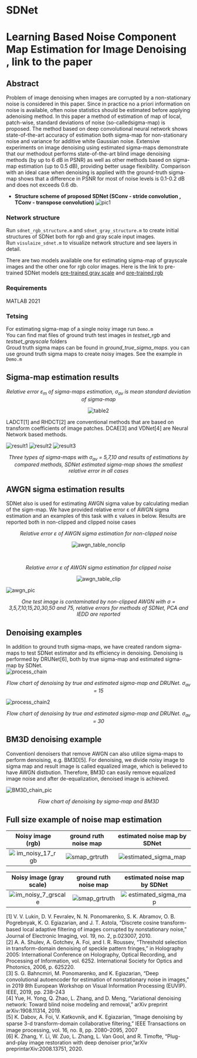 # SDNet

# Learning Based Noise Component Map Estimation for Image Denoising , link to the paper

 ##  Abstract 
 Problem  of  image  denoising  when  images  are corrupted  by  a  non-stationary  noise  is  considered  in  this  paper. Since  in  practice  no  a  priori  information  on  noise  is  available, often   noise   statistics   should   be   estimated   before   applying   adenoising   method.   In   this   paper   a   method   of   estimation   of map  of  local,  patch-wise,  standard  deviations  of  noise  (so-calledsigma-map) is proposed. The method based on deep convolutional neural network shows state-of-the-art accuracy of estimation both sigma-map  for  non-stationary  noise  and  variance  for  additive white  Gaussian  noise.  Extensive  experiments  on  image  denoising  using  estimated  sigma-maps  demonstrate  that  our  methodout performs  state-of-the-art  blind  image  denoising  methods  (by up to 6 dB in PSNR) as well as other methods based on sigma-map estimation (up to 0.5 dB), providing better usage flexibility. Comparison  with  an  ideal  case  when  denoising  is  applied  with the ground-truth sigma-map shows that a difference in PSNR for most  of  noise  levels  is  0.1-0.2  dB  and  does  not  exceeds  0.6  db.
 
 + **Structure scheme of proposed SDNet (SConv - stride convolution , TConv - transpose convolution)**
![pic1](https://user-images.githubusercontent.com/31028574/132021861-0cbd4ba0-31d4-46c9-9ede-79c67e496010.PNG)
        
  ### Network structure ###
  Run ``` sdnet_rgb_structure.m ```  and ``` sdnet_gray_structure.m ``` to create initial structures of SDNet both for rgb and gray scale input images. <br />
  Run ``` visulaize_sdnet.m ``` to visualize network structure and see layers in detail.
        
There are two models available one for estimating sigma-map of grayscale images and the other one for rgb color images. Here is the link to pre-trained SDNet models [pre-trained gray scale](https://webpages.tuni.fi/imaging/sdnet/sdnet_gray.mat) and [pre-trained rgb](https://webpages.tuni.fi/imaging/sdnet/sdnet_rgb.mat)

### Requirements ###
MATLAB 2021

### Tetsing ###
For estimating  sigma-map of a single noisy image run ``` Demo.m ``` <br />
You can find mat files of ground truth test images in <i>testset_rgb</i> and <i>testset_grayscale</i> folders <br />
Groud truth sigma maps can be found in <i>ground_true_sigma_maps</i>. you can use ground truth sigma maps to create noisy images. See the example in  ``` Demo.m ```

## Sigma-map estimation results ##


<p align="center">
<i> Relative error ε<sub>m</sub> of sigma-maps estimation, σ<sub>av</sub> is mean standard deviation of sigma-map </i>
</p>
<p align="center">
   <img src="https://user-images.githubusercontent.com/31028574/132628960-887a799a-be03-4855-8f37-dd4e25240eb8.PNG" alt="table2"/>
</p>

LADCT[1] and RHDCT[2] are conventional methods that are based on transform coefficients of image patches. DCAE[3] and VDNet[4] are Neural Network based methods. 

![result1](https://user-images.githubusercontent.com/31028574/132997464-73b36205-6f4f-4474-b4a4-7b54cc21cea5.PNG)
![result2](https://user-images.githubusercontent.com/31028574/132997456-bb7d3d6d-b8f5-46ab-9687-301a395e87fb.PNG)
![result3](https://user-images.githubusercontent.com/31028574/132997458-88a8cc6d-7d19-48ff-9b35-8db619317cb5.PNG)

<p align="center">
<i> Three types of sigma-maps with σ<sub>av</sub> = 5,7,10 and results of estimations by compared methods, SDNet estimated sigma-map shows the smallest relative error in all cases </i>
</p>

## AWGN sigma estimation results ##
SDNet also is used for estimating AWGN sigma value by calculating median of the sigm-map. We have provided relative error ε of AWGN sigma estimation and an examples of this task with  ε values in below. Results are reported both in non-clipped and clipped noise cases </i>

 <p align="center">
<i>Relative error ε of AWGN sigma estimation for non-clipped noise </i>
</p>
<p align="center">
 <img src="https://user-images.githubusercontent.com/31028574/132997632-9d45c425-a10b-4922-a499-11dce7a11311.PNG" alt = "awgn_table_nonclip"/>
</p><br />
 <p align="center"> 
<i>Relative error ε of AWGN sigma estimation for clipped noise </i>
</p>
<p align="center">
 <img src="https://user-images.githubusercontent.com/31028574/132997672-c1d94b6e-8119-4851-8cce-b0508b9a4793.PNG" alt = "awgn_table_clip"/>
</p>


![awgn_pic](https://user-images.githubusercontent.com/31028574/132997703-6c6ac331-b01d-4b63-a34b-c2a0a07eae9d.PNG)

 <p align="center">
<i> One test image is contaminated by non-clipped AWGN with σ = 3,5,7,10,15,20,30,50 and 75, relative errors for methods of SDNet, PCA and IEDD are reported</i>
</p>


## Denoising  examples ##
In addition to ground truth sigma-maps, we have created random sigma-maps to test SDNet estimator and its efficiency in denoising. Denoising is performed by DRUNet[6], both by true sigma-map and estimated sigma-map by SDNet.<br />
![process_chain](https://user-images.githubusercontent.com/31028574/133067025-e44a2c37-4108-418d-be57-b1793ec9e8d3.PNG)
 <p align="center">
<i> Flow chart of denoising by true and estimated sigma-map and DRUNet. σ<sub>av</sub> = 15   </i>
</p>

![process_chain2](https://user-images.githubusercontent.com/31028574/133067663-3ce3ab39-9431-4edd-aeb9-16f08a519d13.PNG)

 <p align="center">
<i> Flow chart of denoising by true and estimated sigma-map and DRUNet. σ<sub>av</sub> = 30  </i>
</p>


## BM3D denoising example ##
Conventionl denoisers that remove AWGN can also utilize sigma-maps to perform denoising, e.g. BM3D[5]. For denoising, we divide noisy image to sigma map and result image is called equalized image, which is believed to have AWGN distbution. Therefore, BM3D can easily remove equalized image noise and after de-equalization, denoised image is achieved. 

![BM3D_chain_pic](https://user-images.githubusercontent.com/31028574/133612352-89257c51-20a8-4aef-8950-06a577e43c77.PNG)
 <p align="center">
<i> Flow chart of denoising by sigma-map and BM3D  </i>
</p>

## Full size example of noise map estimation ##

Noisy image (rgb)          |  ground ruth noise map    |  estimated noise map by SDNet
:-------------------------:|:-------------------------:|:-------------------------:
![im_noisy_17_rgb](https://user-images.githubusercontent.com/31028574/152063936-7ab8ff27-aea1-4aef-80b0-a9b02c332b99.png)  |  ![smap_grtruth](https://user-images.githubusercontent.com/31028574/152064068-38a73cd1-9b24-488e-9c31-e132cf0ae75b.png) | ![estimated_sigma_map](https://user-images.githubusercontent.com/31028574/152064633-b94a4bc4-d4c5-472b-a38d-1f934edef966.png)


Noisy image (gray scale)   |  ground ruth noise map    |  estimated noise map by SDNet
:-------------------------:|:-------------------------:|:-------------------------:
![im_noisy_7_grscale](https://user-images.githubusercontent.com/31028574/152064751-57db05a5-138b-4ddb-876d-a470ac9961c2.png) | ![smap_grtruth](https://user-images.githubusercontent.com/31028574/152064779-a26883b6-7a88-4b18-b6d0-e34d75b355d6.png) | ![estimated_sigma_map](https://user-images.githubusercontent.com/31028574/152064798-cfe064d2-820a-45be-9473-cc1fbcd57134.png)


[1]  V. V. Lukin, D. V. Fevralev, N. N. Ponomarenko, S. K. Abramov, O. B. Pogrebnyak, K. O. Egiazarian, and J. T. Astola, “Discrete cosine transform- based local adaptive ﬁltering of images corrupted by nonstationary noise,” Journal of Electronic Imaging, vol. 19, no. 2, p.023007, 2010.<br />
[2] A. A. Shulev, A. Gotchev, A. Foi, and I. R. Roussev, “Threshold selection in transform-domain denoising of speckle pattern fringes,” in Holography 2005: International Conference on Holography, Optical Recording, and Processing of Information, vol. 6252. International Society for Optics and Photonics, 2006, p. 625220.<br />
[3] S. G. Bahncmiri, M. Ponomarenko, and K. Egiazarian, “Deep convolutional autoencoder for estimation of nonstationary noise in images,” in 2019 8th European Workshop on Visual Information Processing (EUVIP). IEEE, 2019, pp. 238–243 <br />
[4] Yue, H. Yong, Q. Zhao, L. Zhang, and D. Meng, “Variational denoising network: Toward blind noise modeling and removal,” arXiv preprint arXiv:1908.11314, 2019.<br />
[5] K. Dabov, A. Foi, V. Katkovnik, and K. Egiazarian, “Image denoising by sparse 3-d transform-domain collaborative ﬁltering,” IEEE Transactions on image processing, vol. 16, no. 8, pp. 2080–2095, 2007 <br />
[6] K. Zhang, Y. Li, W. Zuo, L. Zhang, L. Van Gool, and R. Timofte, “Plug-and-play  image  restoration  with  deep  denoiser  prior,”arXiv  preprintarXiv:2008.13751, 2020.
